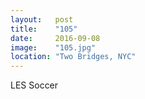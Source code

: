 ```yaml
---
layout:   post
title:    "105"
date:     2016-09-08
image:    "105.jpg"
location: "Two Bridges, NYC"
---
```


LES Soccer
